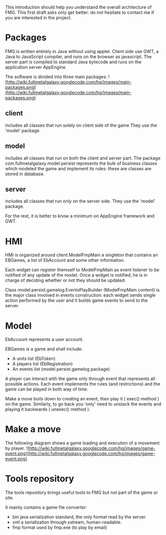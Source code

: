 

This introduction should help you understand the overall architecture of FMG.
This first draft asks only get better: do not hesitate to contact me if you are interested in the project.

# Packages #
FMG is written entirely in Java without using applet. Client side use GWT,
a Java to JavaScript compiler, and runs on the browser as javascript. The server part is
compiled to standard Java bytecode and runs on the application server AppEngine.

The software is divided into three main packages:
![http://wiki.fullmetalgalaxy.googlecode.com/hg/images/main-packages.png](http://wiki.fullmetalgalaxy.googlecode.com/hg/images/main-packages.png)

## client ##
includes all classes that run solely on client side of the game
They use the 'model' package.

## model ##
includes all classes that run on both the client and server part.
The package com.fullmetalgalaxy.model.persist represents the bulk of business classes
which modeled the game and implement its rules: these are classes are stored in database.

## server ##
includes all classes that run only on the server side.
They use the 'model' package.

For the rest, it is better to know a minimum on AppEngine framework and GWT.

# HMI #
HMI is organized around client.ModelFmpMain a singleton that contains an EBGames, a list of EbAccount
and some other information.

Each widget can register themself to ModelFmpMain as event listener to be notified
of any update of the model.
Once a widget is notified, he is in charge of deciding whether or not they should be updated.

Class model.persist.gamelog.EventsPlayBuilder (ModelFmpMain content) is the major class involved
in events construction: each widget sends single action performed by
the user and it builds game events to send to the server.


# Model #
EbAccount represents a user account.

EBGames is a game and shall include:
  * A units list   (EbToken)
  * A players list (EbRegistration)
  * An events list (model.persist.gamelog package)

A player can interact with the game only through event that represents all possible actions.
Each event implements the rules (and restrictions) and the game can be played in both way of time.

Make a move boils down to creating an event, then play it ( exec() method ) on the game.
Similarly, to go back you 'only' need to unstack the events and playing it backwards ( unexec() method ).


# Make a move #
The following diagram shows a game loading and execution of a movement by player.
<a href='Hidden comment: J"ai utilisé mscgen pour la génération du diagramme de séquence (http://www.mcternan.me.uk/mscgen/)
'></a>
![http://wiki.fullmetalgalaxy.googlecode.com/hg/images/game-event.png](http://wiki.fullmetalgalaxy.googlecode.com/hg/images/game-event.png)


# Tools repository #
The tools repository brings useful tools to FMG but not part of the game or site.

It mainly contains a game file converter:
  * bin java serialization standard, the only format read by the server.
  * xml a serialization through xstream, human-readable.
  * fmp format used by fmp.exe (to play by email)
